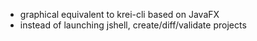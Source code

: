 - graphical equivalent to krei-cli based on JavaFX
- instead of launching jshell, create/diff/validate projects
